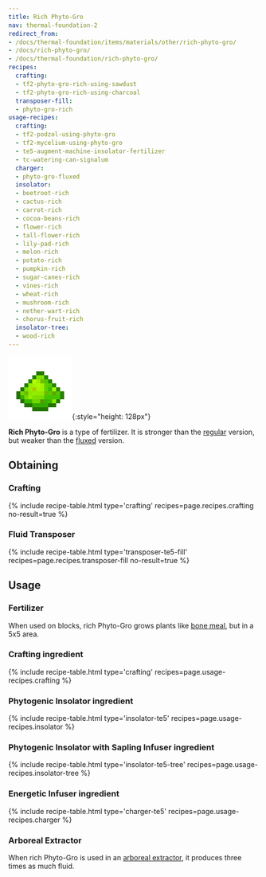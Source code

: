 ```yaml
---
title: Rich Phyto-Gro
nav: thermal-foundation-2
redirect_from:
- /docs/thermal-foundation/items/materials/other/rich-phyto-gro/
- /docs/rich-phyto-gro/
- /docs/thermal-foundation/rich-phyto-gro/
recipes:
  crafting:
  - tf2-phyto-gro-rich-using-sawdust
  - tf2-phyto-gro-rich-using-charcoal
  transposer-fill:
  - phyto-gro-rich
usage-recipes:
  crafting:
  - tf2-podzol-using-phyto-gro
  - tf2-mycelium-using-phyto-gro
  - te5-augment-machine-insolator-fertilizer
  - tc-watering-can-signalum
  charger:
  - phyto-gro-fluxed
  insolator:
  - beetroot-rich
  - cactus-rich
  - carrot-rich
  - cocoa-beans-rich
  - flower-rich
  - tall-flower-rich
  - lily-pad-rich
  - melon-rich
  - potato-rich
  - pumpkin-rich
  - sugar-canes-rich
  - vines-rich
  - wheat-rich
  - mushroom-rich
  - nether-wart-rich
  - chorus-fruit-rich
  insolator-tree:
  - wood-rich
---
```


![Rich Phyto-Gro](/assets/images/thermal-foundation/phyto-gro-rich.png){:style="height: 128px"}


**Rich Phyto-Gro** is a type of fertilizer. It is stronger than the
[regular](/docs/thermal-foundation-2/phyto-gro/) version, but weaker than the
[fluxed](/docs/thermal-foundation-2/fluxed-phyto-gro/) version.


Obtaining
---------

### Crafting
{% include recipe-table.html type='crafting' recipes=page.recipes.crafting no-result=true %}

### Fluid Transposer
{% include recipe-table.html type='transposer-te5-fill' recipes=page.recipes.transposer-fill no-result=true %}


Usage
-----

### Fertilizer
When used on blocks, rich Phyto-Gro grows plants like [bone
meal](https://minecraft.gamepedia.com/Bone_Meal), but in a 5x5 area.

### Crafting ingredient
{% include recipe-table.html type='crafting' recipes=page.usage-recipes.crafting %}

### Phytogenic Insolator ingredient
{% include recipe-table.html type='insolator-te5' recipes=page.usage-recipes.insolator %}

### Phytogenic Insolator with Sapling Infuser ingredient
{% include recipe-table.html type='insolator-te5-tree' recipes=page.usage-recipes.insolator-tree %}

### Energetic Infuser ingredient
{% include recipe-table.html type='charger-te5' recipes=page.usage-recipes.charger %}

### Arboreal Extractor
When rich Phyto-Gro is used in an [arboreal
extractor](/docs/thermal-expansion-5/arboreal-extractor/), it produces three times as much fluid.
